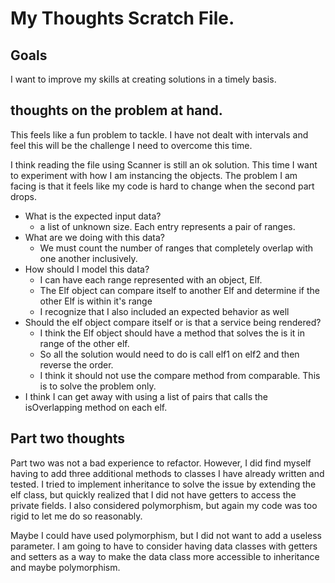 # My Thoughts Scratch File.
## Goals
I want to improve my skills at creating solutions in a timely basis.

## thoughts on the problem at hand.
This feels like a fun problem to tackle. I have not dealt with intervals and feel this will be the challenge I need to
overcome this time.

I think reading the file using Scanner is still an ok solution.
This time I want to experiment with how I am instancing the objects. The problem I am facing is that it feels like my code 
is hard to change when the second part drops.

- What is the expected input data?
  - a list of unknown size. Each entry represents a pair of ranges.
- What are we doing with this data?
  - We must count the number of ranges that completely overlap with one another inclusively.
- How should I model this data?
  - I can have each range represented with an object, Elf. 
  - The Elf object can compare itself to another Elf and determine if the other Elf is within it's range
  - I recognize that I also included an expected behavior as well
- Should the elf object compare itself or is that a service being rendered?
  - I think the Elf object should have a method that solves the is it in range of the other elf.
  - So all the solution would need to do is call elf1 on elf2 and then reverse the order.
  - I think it should not use the compare method from comparable. This is to solve the problem only.
- I think I can get away with using a list of pairs that calls the isOverlapping method on each elf.

## Part two thoughts
Part two was not a bad experience to refactor. However, I did find myself having to add three additional methods to classes
I have already written and tested. I tried to implement inheritance to solve the issue by extending the elf class, but quickly realized that I did
not have getters to access the private fields. I also considered polymorphism, but again my code was too rigid to let me
do so reasonably.

Maybe I could have used polymorphism, but I did not want to add a useless parameter. I am going to have to consider 
having data classes with  getters and setters as a way to make the data class more accessible to inheritance and maybe
polymorphism.
